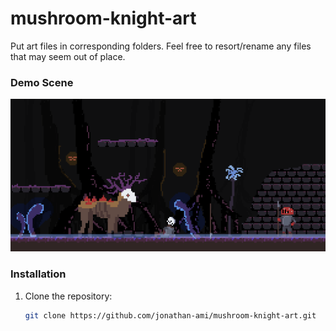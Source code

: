 # mushroom-knight-art
Put art files in corresponding folders. Feel free to resort/rename any files that may seem out of place.

### Demo Scene
![Gameplay Screenshot](DemoScenes/download.png)

### Installation

1. Clone the repository:

   ```bash
   git clone https://github.com/jonathan-ami/mushroom-knight-art.git
